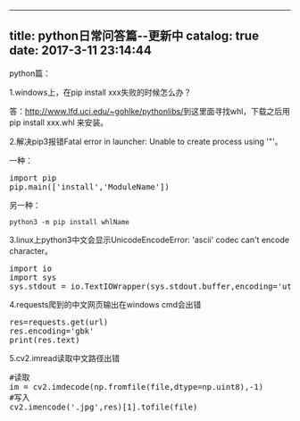 
---
title: python日常问答篇--更新中
catalog: true
date: 2017-3-11 23:14:44
---

python篇：

1.windows上，在pip install xxx失败的时候怎么办？

答：<a href="http://www.lfd.uci.edu/~gohlke/pythonlibs/">http://www.lfd.uci.edu/~gohlke/pythonlibs/</a>到这里面寻找whl，下载之后用 pip install xxx.whl 来安装。

<!--more-->

2.解决pip3报错Fatal error in launcher: Unable to create process using '"'。

一种：
<pre>import pip
pip.main(['install','ModuleName'])</pre>
另一种：
<pre class="lang-py prettyprint prettyprinted"><code><span class="pln">python3 </span><span class="pun">-</span><span class="pln">m pip install whlName
</span></code></pre>
3.linux上python3中文会显示UnicodeEncodeError: 'ascii' codec can't encode character。
<pre>import io 
import sys 
sys.stdout = io.TextIOWrapper(sys.stdout.buffer,encoding='utf-8')</pre>
4.requests爬到的中文网页输出在windows cmd会出错
<pre>res=requests.get(url)
res.encoding='gbk'
print(res.text)</pre>
5.cv2.imread读取中文路径出错
<pre>#读取
im = cv2.imdecode(np.fromfile(file,dtype=np.uint8),-1)
#写入
cv2.imencode('.jpg',res)[1].tofile(file)</pre>
&nbsp;

